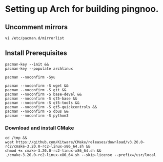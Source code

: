 # Setting up Arch for building pingnoo.

## Uncomment mirrors
```
vi /etc/pacman.d/mirrorlist
```

## Install Prerequisites
```
pacman-key --init &&
pacman-key --populate archlinux

pacman --noconfirm -Syu

pacman --noconfirm -S wget &&
pacman --noconfirm -S git &&
pacman --noconfirm -S base-devel &&
pacman --noconfirm -S qt5-base &&
pacman --noconfirm -S qt5-tools &&
pacman --noconfirm -S qt5-quickcontrols &&
pacman --noconfirm -S dbus &&
pacman --noconfirm -S python3
```

### Download and install CMake
```
cd /tmp &&
wget https://github.com/Kitware/CMake/releases/download/v3.20.0-rc2/cmake-3.20.0-rc2-linux-x86_64.sh &&
chmod +x cmake-3.20.0-rc2-linux-x86_64.sh &&
./cmake-3.20.0-rc2-linux-x86_64.sh --skip-license --prefix=/usr/local
```
